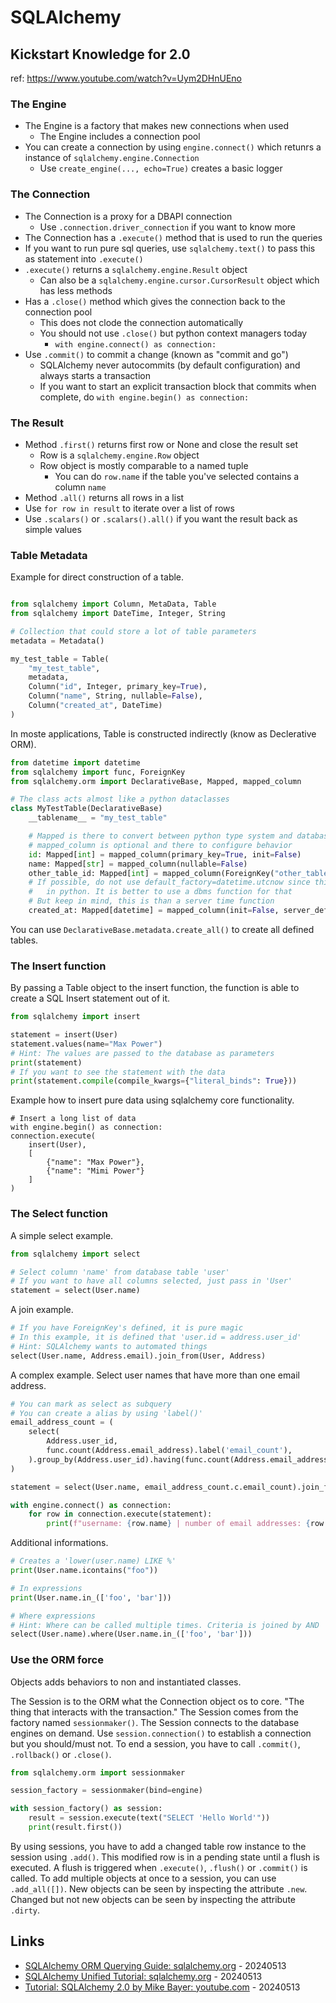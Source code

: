 # SQLAlchemy

## Kickstart Knowledge for 2.0

ref: https://www.youtube.com/watch?v=Uym2DHnUEno

### The Engine

* The Engine is a factory that makes new connections when used
  * The Engine includes a connection pool
* You can create a connection by using `engine.connect()` which retunrs a instance of `sqlalchemy.engine.Connection`
  * Use `create_engine(..., echo=True)` creates a basic logger

### The Connection

* The Connection is a proxy for a DBAPI connection
  * Use `.connection.driver_connection` if you want to know more
* The Connection has a `.execute()` method that is used to run the queries
* If you want to run pure sql queries, use `sqlalchemy.text()` to pass this as statement into `.execute()`
* `.execute()` returns a `sqlalchemy.engine.Result` object
  * Can also be a `sqlalchemy.engine.cursor.CursorResult` object which has less methods
* Has a `.close()` method which gives the connection back to the connection pool
  * This does not clode the connection automatically
  * You should not use `.close()` but python context managers today
    * `with engine.connect() as connection:`
* Use `.commit()` to commit a change (known as "commit and go")
  * SQLAlchemy never autocommits (by default configuration) and always starts a transaction
  * If you want to start an explicit transaction block that commits when complete, do `with engine.begin() as connection:`

### The Result

* Method `.first()` returns first row or None and close the result set
  * Row is a `sqlalchemy.engine.Row` object
  * Row object is mostly comparable to a named tuple
    * You can do `row.name` if the table you've selected contains a column `name`
* Method `.all()` returns all rows in a list
* Use `for row in result` to iterate over a list of rows
* Use `.scalars()` or `.scalars().all()` if you want the result back as simple values

### Table Metadata

Example for direct construction of a table.

```python

from sqlalchemy import Column, MetaData, Table
from sqlalchemy import DateTime, Integer, String

# Collection that could store a lot of table parameters
metadata = Metadata()

my_test_table = Table(
    "my_test_table",
    metadata,
    Column("id", Integer, primary_key=True),
    Column("name", String, nullable=False),
    Column("created_at", DateTime)
)
```

In moste applications, Table is constructed indirectly (know as Declerative ORM).

```python
from datetime import datetime
from sqlalchemy import func, ForeignKey
from sqlalchemy.orm import DeclarativeBase, Mapped, mapped_column

# The class acts almost like a python dataclasses
class MyTestTable(DeclarativeBase)
    __tablename__ = "my_test_table"

    # Mapped is there to convert between python type system and database typesystem
    # mapped_column is optional and there to configure behavior
    id: Mapped[int] = mapped_column(primary_key=True, init=False)
    name: Mapped[str] = mapped_column(nullable=False)
    other_table_id: Mapped[int] = mapped_column(ForeignKey("other_table.id"))
    # If possible, do not use default_factory=datetime.utcnow since this is executed
    #   in python. It is better to use a dbms function for that
    # But keep in mind, this is than a server time function
    created_at: Mapped[datetime] = mapped_column(init=False, server_default=func.now())
```

You can use `DeclarativeBase.metadata.create_all()` to create all defined tables.

### The Insert function

By passing a Table object to the insert function, the function is able to create a SQL Insert statement out of it.

```python
from sqlalchemy import insert

statement = insert(User)
statement.values(name="Max Power")
# Hint: The values are passed to the database as parameters
print(statement)
# If you want to see the statement with the data
print(statement.compile(compile_kwargs={"literal_binds": True}))
```

Example how to insert pure data using sqlalchemy core functionality.

```pyhton
# Insert a long list of data
with engine.begin() as connection:
connection.execute(
    insert(User),
    [
        {"name": "Max Power"},
        {"name": "Mimi Power"}
    ]
)
```

### The Select function

A simple select example.

```python
from sqlalchemy import select

# Select column 'name' from database table 'user'
# If you want to have all columns selected, just pass in 'User'
statement = select(User.name)
```

A join example.

```python
# If you have ForeignKey's defined, it is pure magic
# In this example, it is defined that 'user.id = address.user_id'
# Hint: SQLAlchemy wants to automated things
select(User.name, Address.email).join_from(User, Address)
```

A complex example. Select user names that have more than one email address.

```python
# You can mark as select as subquery
# You can create a alias by using 'label()'
email_address_count = (
    select(
        Address.user_id,
        func.count(Address.email_address).label('email_count'),
    ).group_by(Address.user_id).having(func.count(Address.email_address) > 1).subquery()
)

statement = select(User.name, email_address_count.c.email_count).join_from(User, email_address_count)

with engine.connect() as connection:
    for row in connection.execute(statement):
        print(f"username: {row.name} | number of email addresses: {row.email_count}")
```

Additional informations.

```python
# Creates a 'lower(user.name) LIKE %'
print(User.name.icontains("foo"))

# In expressions
print(User.name.in_(['foo', 'bar']))

# Where expressions
# Hint: Where can be called multiple times. Criteria is joined by AND
select(User.name).where(User.name.in_(['foo', 'bar']))
```

### Use the ORM force

Objects adds behaviors to non and instantiated classes.

The Session is to the ORM what the Connection object os to core. "The thing that interacts with the transaction."
The Session comes from the factory named `sessionmaker()`.
The Session connects to the database engines on demand. Use `session.connection()` to establish a connection but you should/must not.
To end a session, you have to call `.commit()`, `.rollback()` or `.close()`.

```python
from sqlalchemy.orm import sessionmaker

session_factory = sessionmaker(bind=engine)

with session_factory() as session:
    result = session.execute(text("SELECT 'Hello World'"))
    print(result.first())
```

By using sessions, you have to add a changed table row instance to the session using `.add()`. This modified row is in a pending state until a flush is executed.
A flush is triggered when `.execute()`, `.flush()` or `.commit()` is called.
To add multiple objects at once to a session, you can use `.add_all([])`.
New objects can be seen by inspecting the attribute `.new`.
Changed but not new objects can be seen by inspecting the attribute `.dirty`.

## Links

* [SQLAlchemy ORM Querying Guide: sqlalchemy.org](https://docs.sqlalchemy.org/en/20/orm/queryguide/index.html) - 20240513
* [SQLAlchemy Unified Tutorial: sqlalchemy.org](https://docs.sqlalchemy.org/en/20/tutorial/index.html) - 20240513
* [Tutorial: SQLAlchemy 2.0 by Mike Bayer: youtube.com](https://www.youtube.com/watch?v=Uym2DHnUEno) - 20240513
